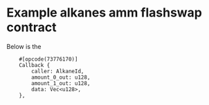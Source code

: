 # Example alkanes amm flashswap contract
Below is the 
```
    #[opcode(73776170)]
    Callback {
        caller: AlkaneId,
        amount_0_out: u128,
        amount_1_out: u128,
        data: Vec<u128>,
    },
```